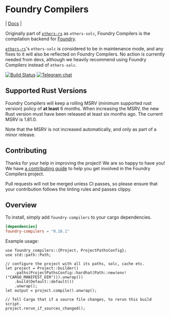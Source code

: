 # Foundry Compilers
| [Docs](https://docs.rs/foundry-compilers/latest/foundry_compilers/) |

Originally part of [`ethers-rs`] as `ethers-solc`, Foundry Compilers is the compilation backend for [Foundry](https://github.com/foundry-rs/foundry).

[`ethers-rs`]'s `ethers-solc` is considered to be in maintenance mode, and any fixes to it will also be reflected on Foundry Compilers. No action is currently needed from devs, although we heavily recommend using Foundry Compilers instead of `ethers-solc`.

[`ethers-rs`]: https://github.com/gakonst/ethers-rs

[![Build Status][actions-badge]][actions-url]
[![Telegram chat][telegram-badge]][telegram-url]

[actions-badge]: https://img.shields.io/github/actions/workflow/status/foundry-rs/compilers/ci.yml?branch=main&style=for-the-badge
[actions-url]: https://github.com/foundry-rs/compilers/actions?query=branch%3Amain
[telegram-badge]: https://img.shields.io/endpoint?color=neon&style=for-the-badge&url=https%3A%2F%2Ftg.sumanjay.workers.dev%2Ffoundry_rs
[telegram-url]: https://t.me/foundry_rs

## Supported Rust Versions

<!--
When updating this, also update:
- clippy.toml
- Cargo.toml
- .github/workflows/ci.yml
-->

Foundry Compilers will keep a rolling MSRV (minimum supported rust version) policy of **at
least** 6 months. When increasing the MSRV, the new Rust version must have been
released at least six months ago. The current MSRV is 1.81.0.

Note that the MSRV is not increased automatically, and only as part of a minor
release.

## Contributing

Thanks for your help in improving the project! We are so happy to have you! We have
[a contributing guide](./CONTRIBUTING.md) to help you get involved in the
Foundry Compilers project.

Pull requests will not be merged unless CI passes, so please ensure that your
contribution follows the linting rules and passes clippy.

## Overview

To install, simply add `foundry-compilers` to your cargo dependencies.

```toml
[dependencies]
foundry-compilers = "0.10.1"
```

Example usage:

```rust,ignore
use foundry_compilers::{Project, ProjectPathsConfig};
use std::path::Path;

// configure the project with all its paths, solc, cache etc.
let project = Project::builder()
    .paths(ProjectPathsConfig::hardhat(Path::new(env!("CARGO_MANIFEST_DIR"))).unwrap())
    .build(Default::default())
    .unwrap();
let output = project.compile().unwrap();

// Tell Cargo that if a source file changes, to rerun this build script.
project.rerun_if_sources_changed();
```
